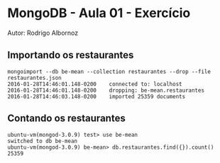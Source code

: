 # MongoDB - Aula 01 - Exercício

Autor: Rodrigo Albornoz

## Importando os restaurantes

``` shell
mongoimport --db be-mean --collection restaurantes --drop --file restaurantes.json
2016-01-28T14:46:01.148-0200	connected to: localhost
2016-01-28T14:46:01.148-0200	dropping: be-mean.restaurantes
2016-01-28T14:46:03.148-0200    imported 25359 documents
```

## Contando os restaurantes

```
ubuntu-vm(mongod-3.0.9) test> use be-mean
switched to db be-mean
ubuntu-vm(mongod-3.0.9) be-mean> db.restaurantes.find({}).count()
25359
```
